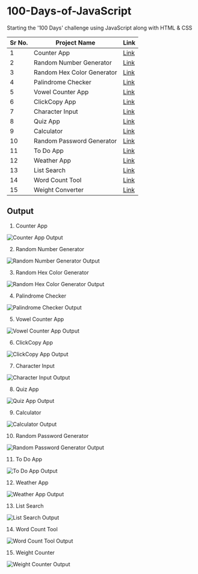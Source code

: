 # 100-Days-of-JavaScript
Starting the '100 Days' challenge using JavaScript along with HTML &amp; CSS

|Sr No. | Project Name | Link |
|-------|---------|------|
| 1 | Counter App |[Link](https://github.com/AdyaTech/100-Days-of-JavaScript/tree/main/Day%201)|
| 2 | Random Number Generator |[Link](https://github.com/AdyaTech/100-Days-of-JavaScript/tree/main/Day%202)|
| 3 | Random Hex Color Generator |[Link](https://github.com/AdyaTech/100-Days-of-JavaScript/tree/main/Day%203)|
| 4 | Palindrome Checker |[Link](https://github.com/AdyaTech/100-Days-of-JavaScript/tree/main/Day%204)|
| 5 | Vowel Counter App |[Link](https://github.com/AdyaTech/100-Days-of-JavaScript/tree/main/Day%205)|
| 6 | ClickCopy App |[Link](https://github.com/AdyaTech/100-Days-of-JavaScript/tree/main/Day%206)|
| 7 | Character Input |[Link](https://github.com/AdyaTech/100-Days-of-JavaScript/tree/main/Day%207)|
| 8 | Quiz App |[Link](https://github.com/AdyaTech/100-Days-of-JavaScript/tree/main/Day%208)|
| 9 | Calculator |[Link](https://github.com/AdyaTech/100-Days-of-JavaScript/tree/main/Day%209)|
| 10 | Random Password Generator |[Link](https://github.com/AdyaTech/100-Days-of-JavaScript/tree/main/Day%2010)|
| 11 | To Do App |[Link](https://github.com/AdyaTech/100-Days-of-JavaScript/tree/main/Day%2011)|
| 12 | Weather App |[Link](https://github.com/AdyaTech/100-Days-of-JavaScript/tree/main/Day%2012)|
| 13 | List Search |[Link](https://github.com/AdyaTech/100-Days-of-JavaScript/tree/main/Day%2013)|
| 14 | Word Count Tool |[Link](https://github.com/AdyaTech/100-Days-of-JavaScript/tree/main/Day%2014)|
| 15 | Weight Converter |[Link](https://github.com/AdyaTech/100-Days-of-JavaScript/tree/main/Day%2015)|

## Output
1. Counter App

![Counter App Output](https://github.com/AdyaTech/100-Days-of-JavaScript/blob/main/Day%201/Video.gif)

2. Random Number Generator

![Random Number Generator Output](https://github.com/AdyaTech/100-Days-of-JavaScript/blob/main/Day%202/Video.gif)

3. Random Hex Color Generator

![Random Hex Color Generator Output](https://github.com/AdyaTech/100-Days-of-JavaScript/blob/main/Day%203/Video.gif)

4. Palindrome Checker 

![ Palindrome Checker  Output](https://github.com/AdyaTech/100-Days-of-JavaScript/blob/main/Day%204/Video.gif)

5. Vowel Counter App

![ Vowel Counter App  Output](https://github.com/AdyaTech/100-Days-of-JavaScript/blob/main/Day%205/Video.gif)

6. ClickCopy App

![ ClickCopy App Output](https://github.com/AdyaTech/100-Days-of-JavaScript/blob/main/Day%206/Video.gif)

7. Character Input

![ Character Input Output](https://github.com/AdyaTech/100-Days-of-JavaScript/blob/main/Day%207/Video.gif)

8. Quiz App

![ Quiz App Output](https://github.com/AdyaTech/100-Days-of-JavaScript/blob/main/Day%208/Video.gif)

9. Calculator

![ Calculator Output](https://github.com/AdyaTech/100-Days-of-JavaScript/blob/main/Day%209/Video.gif)

10. Random Password Generator

![ Random Password Generator Output](https://github.com/AdyaTech/100-Days-of-JavaScript/blob/main/Day%2010/Video.gif)

11. To Do App

![ To Do App Output](https://github.com/AdyaTech/100-Days-of-JavaScript/blob/main/Day%2011/Video.gif)

12. Weather App

![ Weather App Output](https://github.com/AdyaTech/100-Days-of-JavaScript/blob/main/Day%2012/Video.gif)

13. List Search

![ List Search Output](https://github.com/AdyaTech/100-Days-of-JavaScript/blob/main/Day%2013/Video.gif)

14. Word Count Tool

![ Word Count Tool Output](https://github.com/AdyaTech/100-Days-of-JavaScript/blob/main/Day%2014/Video.gif)

15. Weight Counter

![ Weight Counter Output](https://github.com/AdyaTech/100-Days-of-JavaScript/blob/main/Day%2015/Video.gif)
